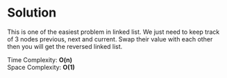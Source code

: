 # Solution

This is one of the easiest problem in linked list. We just need to keep track of 3 nodes previous, next and current. Swap their value with each other then you will get the reversed linked list.

Time Complexity: **O(n)**\
Space Complexity: **O(1)**
